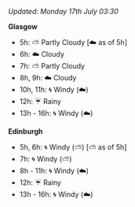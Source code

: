*Updated: Monday 17th July 03:30*

**Glasgow**

* 5h: :partly_sunny: Partly Cloudy [:cloud: as of 5h]
* 6h: :cloud: Cloudy
* 7h: :partly_sunny: Partly Cloudy
* 8h, 9h: :cloud: Cloudy
* 10h, 11h: :cyclone: Windy (:cloud:)
* 12h: :umbrella: Rainy
* 13h - 16h: :cyclone: Windy (:cloud:)

**Edinburgh**

* 5h, 6h: :cyclone: Windy (:partly_sunny:) [:partly_sunny: as of 5h]
* 7h: :cyclone: Windy (:partly_sunny:)
* 8h - 11h: :cyclone: Windy (:cloud:)
* 12h: :umbrella: Rainy
* 13h - 16h: :cyclone: Windy (:cloud:)
